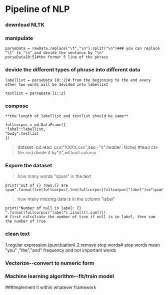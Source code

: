 # Pipeline of NLP
### download NLTK
### manipulate

```
parseData = rawData.replace("\t","\n").split("\n")### you can replace "\t" to "\n",and devide the sentance by "\n"
parseData[0:5]#the former 5 line of the phrass
```

### devide the different types of phrase into different data
```
labellist = parseData [0::2]# from the beginning to the end every other two words will be devided into labellist

testlist = parseData [1::2]
```

### compose
```
**the length of labellist and testlist should be same**

fullcorpus = pd.DataFrame({
"label":labellist,
"body":testlist
})
```
>dataset=pd.read_csv("XXXX.csv",sep="\t",header=None)  #read csv file and divide it by"\t",without column 

### Expore the dataset
> how many words "spam"  in the text 
```
print("out of {} rows,{} are spam".format(len(fullcorpus),len(fullcorpus[fullcorpus["label"]=="spam"])))
```

> how many missing data is in the column "label"
```
print("Number of null in label: {} ".format(fullcorpus["label"].isnull().sum()))
# first calculcate the number of true if null is in label, then sum the number of True
```
### clean text
1.regular expression (punctuation)
2.remove stop words# stop words mean "you" ,"the","and" frequency and not important words

### Vectorize--convert to numeric form

### Machine learning algorithm--fit/train model

###implement it within whatever framework
